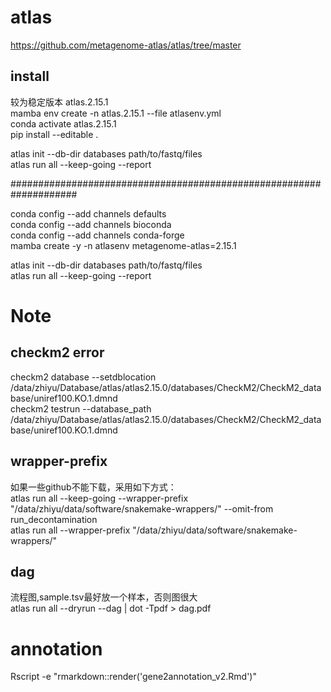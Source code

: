 # atlas
https://github.com/metagenome-atlas/atlas/tree/master  
## install
较为稳定版本  atlas.2.15.1   
mamba env create -n atlas.2.15.1 --file atlasenv.yml  
conda activate atlas.2.15.1   
pip install --editable .  

atlas init --db-dir databases path/to/fastq/files    
atlas run all --keep-going  --report     

####################################################################


conda config --add channels defaults  
conda config --add channels bioconda  
conda config --add channels conda-forge  
mamba create -y -n atlasenv metagenome-atlas=2.15.1  



atlas init --db-dir databases path/to/fastq/files  
atlas run all --keep-going  --report   


# Note
## checkm2 error  
checkm2 database --setdblocation /data/zhiyu/Database/atlas/atlas2.15.0/databases/CheckM2/CheckM2_database/uniref100.KO.1.dmnd   
checkm2 testrun --database_path /data/zhiyu/Database/atlas/atlas2.15.0/databases/CheckM2/CheckM2_database/uniref100.KO.1.dmnd 

## wrapper-prefix
如果一些github不能下载，采用如下方式：  
atlas run all --keep-going --wrapper-prefix "/data/zhiyu/data/software/snakemake-wrappers/" --omit-from run_decontamination   
atlas run all --wrapper-prefix "/data/zhiyu/data/software/snakemake-wrappers/"  

## dag
流程图,sample.tsv最好放一个样本，否则图很大  
atlas run all --dryrun --dag | dot -Tpdf > dag.pdf  


# annotation
Rscript -e "rmarkdown::render('gene2annotation_v2.Rmd')"
